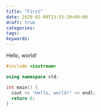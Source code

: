 ```yaml
---
title: "First"
date: 2020-02-09T13:53:20+09:00
draft: true
categories:
tags:
keywords:
---
```


Hello, world!

```c++
#include <iostream>

using namespace std;

int main() {
  cout << "Hello, world!" << endl;
  return 0;
}
```

